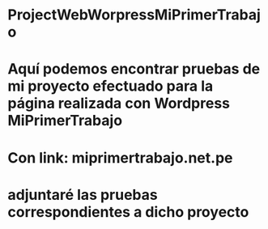 # ProjectWebWorpressMiPrimerTrabajo
# Aquí podemos encontrar pruebas de mi proyecto efectuado para la página realizada con Wordpress MiPrimerTrabajo
# Con link: miprimertrabajo.net.pe
# adjuntaré las pruebas correspondientes a dicho proyecto
